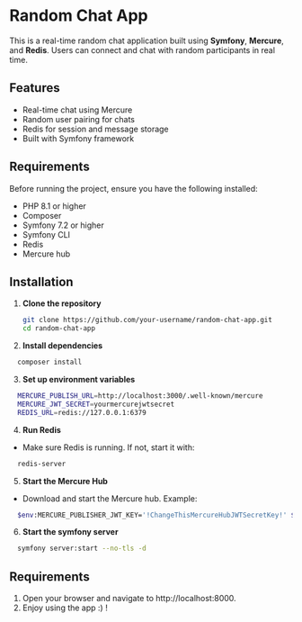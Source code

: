 # Random Chat App

This is a real-time random chat application built using **Symfony**, **Mercure**, and **Redis**. Users can connect and chat with random participants in real time.

## Features
- Real-time chat using Mercure
- Random user pairing for chats
- Redis for session and message storage
- Built with Symfony framework

## Requirements
Before running the project, ensure you have the following installed:
- PHP 8.1 or higher
- Composer
- Symfony 7.2 or higher
- Symfony CLI
- Redis
- Mercure hub

## Installation

1. **Clone the repository**
   ```bash
   git clone https://github.com/your-username/random-chat-app.git
   cd random-chat-app

2. **Install dependencies**
  ```bash
    composer install
  ```
3. **Set up environment variables**
  ```bash
    MERCURE_PUBLISH_URL=http://localhost:3000/.well-known/mercure
    MERCURE_JWT_SECRET=yourmercurejwtsecret
    REDIS_URL=redis://127.0.0.1:6379
  ```

4. **Run Redis**
  - Make sure Redis is running. If not, start it with:
  ```bash
    redis-server
  ```

5. **Start the Mercure Hub**
  - Download and start the Mercure hub. Example:
  ```bash
    $env:MERCURE_PUBLISHER_JWT_KEY='!ChangeThisMercureHubJWTSecretKey!' $env:MERCURE_SUBSCRIBER_JWT_KEY='!ChangeThisMercureHubJWTSecretKey!'; .\mercure.exe run --config dev Caddyfile
  ```

6. **Start the symfony server**
  ```bash
    symfony server:start --no-tls -d
  ```
## Requirements
  1. Open your browser and navigate to http://localhost:8000.
  2. Enjoy using the app :) !
